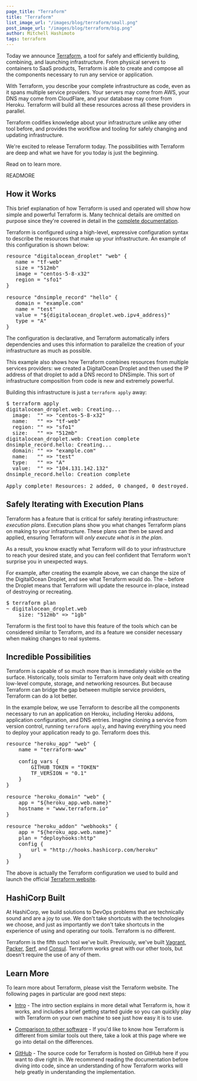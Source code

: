 ```yaml
---
page_title: "Terraform"
title: "Terraform"
list_image_url: "/images/blog/terraform/small.png"
post_image_url: "/images/blog/terraform/big.png"
author: Mitchell Hashimoto
tags: terraform
---
```


Today we announce [Terraform](http://www.terraform.io), a tool for
safely and efficiently building, combining, and launching infrastructure.
From physical servers to containers to SaaS products, Terraform is able
to create and compose all the components necessary to run any service or
application.

With Terraform, you describe your complete infrastructure as code,
even as it spans multiple service providers. Your servers may come from
AWS, your DNS may come from CloudFlare, and your database may come from
Heroku. Terraform will build all these resources across all these
providers in parallel.

Terraform codifies knowledge about your infrastructure unlike any
other tool before, and provides the workflow and tooling for safely
changing and updating infrastructure.

We're excited to release Terraform today. The possibilities with Terraform
are deep and what we have for you today is just the beginning.

Read on to learn more.

READMORE

## How it Works

This brief explanation of how Terraform is used and operated will show how
simple and powerful Terraform is. Many technical details
are omitted on purpose since they're covered in detail in the
[complete documentation](http://www.terraform.io/docs/index.html).

Terraform is configured using a high-level, expressive configuration syntax
to describe the resources that make up your infrastructure. An example of this
configuration is shown below:

<pre class="prettyprint">
resource "digitalocean_droplet" "web" {
   name = "tf-web"
   size = "512mb"
   image = "centos-5-8-x32"
   region = "sfo1"
}

resource "dnsimple_record" "hello" {
   domain = "example.com"
   name = "test"
   value = "${digitalocean_droplet.web.ipv4_address}"
   type = "A"
}
</pre>

The configuration is declarative, and Terraform automatically infers
dependencies and uses this information to parallelize the creation of
your infrastructure as much as possible.

This example also shows how Terraform combines resources from multiple
services providers: we created a DigitalOcean Droplet and then used the
IP address of that droplet to add a DNS record to DNSimple. This sort of
infrastructure composition from code is new and extremely powerful.

Building this infrastructure is just a `terraform apply` away:

<pre class="prettyprint">
$ terraform apply
digitalocean_droplet.web: Creating...
  image:  "" => "centos-5-8-x32"
  name:   "" => "tf-web"
  region: "" => "sfo1"
  size:   "" => "512mb"
digitalocean_droplet.web: Creation complete
dnsimple_record.hello: Creating...
  domain: "" => "example.com"
  name:   "" => "test"
  type:   "" => "A"
  value:  "" => "104.131.142.132"
dnsimple_record.hello: Creation complete

Apply complete! Resources: 2 added, 0 changed, 0 destroyed.
</pre>

## Safely Iterating with Execution Plans

Terraform has a feature that is critical for safely iterating infrastructure:
_execution plans_. Execution plans show you what changes Terraform plans
on making to your infrastructure. These plans can then be saved and
applied, ensuring Terraform will _only execute what is in the plan_.

As a result, you know exactly what Terraform will do to your infrastructure
to reach your desired state, and you can feel confident that Terraform
won't surprise you in unexpected ways.

For example, after creating the example above, we can change the size of
the DigitalOcean Droplet, and see what Terraform would do. The `~` before
the Droplet means that Terraform will update the resource in-place, instead
of destroying or recreating.

<pre class="prettyprint">
$ terraform plan
~ digitalocean_droplet.web
    size: "512mb" => "1gb"
</pre>

Terraform is the first tool to have this feature of the tools which can
be considered similar to Terraform, and its a feature we consider
necessary when making changes to real systems.

## Incredible Possibilities

Terraform is capable of so much more than is immediately visible on the
surface. Historically, tools similar to Terraform have only dealt with
creating low-level compute, storage, and networking resources. But because
Terraform can bridge the gap between multiple service providers,
Terraform can do a lot better.

In the example below, we use Terraform to describe all the components
necessary to run an application on Heroku, including Heroku addons,
application configuration, and DNS entries. Imagine cloning a service from
version control, running `terraform apply`, and having everything you need
to deploy your application ready to go. Terraform does this.

<pre class="prettyprint">
resource "heroku_app" "web" {
    name = "terraform-www"

    config_vars {
        GITHUB_TOKEN = "TOKEN"
        TF_VERSION = "0.1"
    }
}

resource "heroku_domain" "web" {
    app = "${heroku_app.web.name}"
    hostname = "www.terraform.io"
}

resource "heroku_addon" "webhooks" {
    app = "${heroku_app.web.name}"
    plan = "deployhooks:http"
    config {
        url = "http://hooks.hashicorp.com/heroku"
    }
}
</pre>

The above is actually the Terraform configuration we used to build
and launch the official [Terraform website](http://www.terraform.io).

## HashiCorp Built

At HashiCorp, we build solutions to DevOps problems that are technically
sound and are a joy to use. We don't take shortcuts with the technologies
we choose, and just as importantly we don't take shortcuts in the
experience of using and operating our tools. Terraform is no different.

Terraform is the fifth such tool we've built. Previously, we've built
[Vagrant](http://www.vagrantup.com),
[Packer](http://www.packer.io),
[Serf](http://www.serfdom.io), and
[Consul](http://www.consul.io).
Terraform works great with our other tools, but doesn't require the use of
any of them.

## Learn More

To learn more about Terraform, please visit the Terraform website. The
following pages in particular are good next steps:

* [Intro](http://www.terraform.io/intro/index.html) -
  The intro section explains in more detail what Terraform is,
  how it works, and includes a brief getting started guide so you can
  quickly play with Terraform on your own machine to see just how easy it
  is to use.

* [Comparison to other software](http://www.terraform.io/intro/vs/index.html) -
  If you'd like to know how Terraform is different from similar tools
  out there, take a look at this page where we go into detail on the
  differences.

* [GitHub](https://github.com/hashicorp/terraform) -
  The source code for Terraform is hosted on GitHub here if you want to
  dive right in. We recommend reading the documentation before diving into
  code, since an understanding of how Terraform works will help greatly in
  understanding the implementation.
